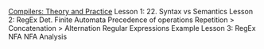 [Compilers: Theory and Practice](https://www.udacity.com/course/compilers-theory-and-practice--ud168)
Lesson 1: 22. Syntax vs Semantics
Lesson 2: RegEx Det. Finite Automata
    Precedence of operations
    Repetition > Concatenation > Alternation
    Regular Expressions Example
Lesson 3: RegEx NFA
    NFA Analysis